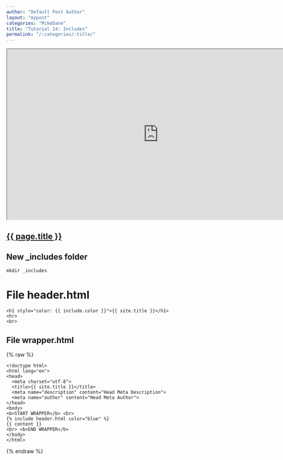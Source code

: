 ```yaml
---
author: "Default Post Author"
layout: "mypost"
categories: "MikeDane"
title: "Tutorial 14: Includes"
permalink: "/:categories/:title/"
---
```


<div><iframe width="800" height="450"
src="https://www.youtube.com/embed/HfcJeRby2a8">
</iframe></div>

## [{{ page.title }}](https://youtu.be/HfcJeRby2a8)

## New _includes folder
```
mkdir _includes
```

# File header.html
```
<h1 style="color: {{ include.color }}">{{ site.title }}</h1>
<hr>
<br>
```

## File wrapper.html
{% raw %}
```
<!doctype html>
<html lang="en">
<head>
  <meta charset="utf-8">
  <title>{{ site.title }}</title>
  <meta name="description" content="Head Meta Description">
  <meta name="author" content="Head Meta Author">
</head>
<body>
<b>START WRAPPER</b> <br>
{% include header.html color="blue" %}
{{ content }}
<br> <b>END WRAPPER</b>
</body>
</html>
```
{% endraw %}


